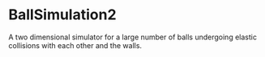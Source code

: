 # BallSimulation2
A two dimensional simulator for a large number of balls undergoing elastic collisions with each other and the walls.
